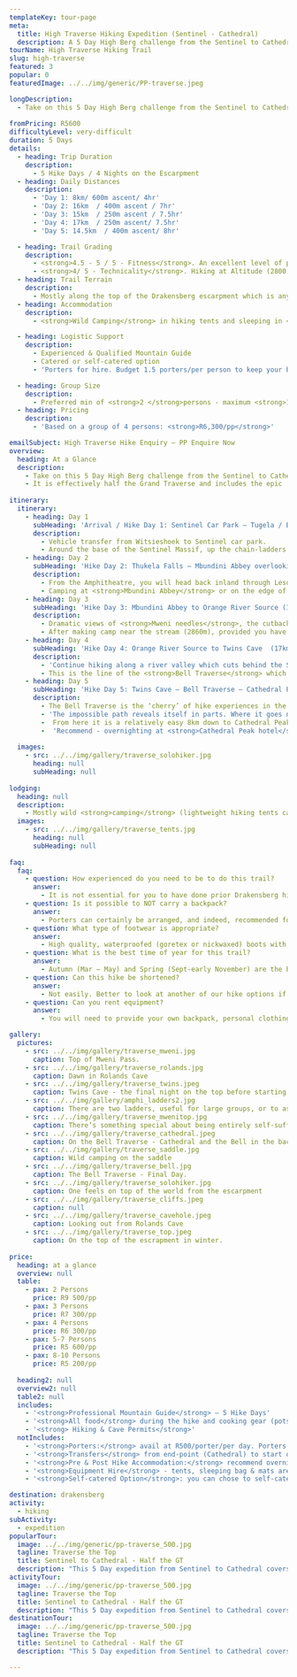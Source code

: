 ```yaml
---
templateKey: tour-page
meta:
  title: High Traverse Hiking Expedition (Sentinel - Cathedral)  
  description: A 5 Day High Berg challenge from the Sentinel to Cathedral via the famous Bell Traverse. Sleeping in tents and caves, this is an expedition-style trail. 
tourName: High Traverse Hiking Trail
slug: high-traverse
featured: 3
popular: 0
featuredImage: ../../img/generic/PP-traverse.jpeg

longDescription:
  - Take on this 5 Day High Berg challenge from the Sentinel to Cathedral Peak Hotel via the famous Bell Traverse. Sleeping in tents and caves, this is an adventurous expedition-style trail. A bucket-list hike, but should only be attempted by the fit.
  
fromPricing: R5600
difficultyLevel: very-difficult
duration: 5 Days
details:
  - heading: Trip Duration
    description:
      - 5 Hike Days / 4 Nights on the Escarpment
  - heading: Daily Distances
    description:
      - 'Day 1: 8km/ 600m ascent/ 4hr'  
      - 'Day 2: 16km  / 400m ascent / 7hr'
      - 'Day 3: 15km  / 250m ascent / 7.5hr'
      - 'Day 4: 17km  / 250m ascent/ 7.5hr'
      - 'Day 5: 14.5km  / 400m ascent/ 8hr'

  - heading: Trail Grading
    description:
      - <strong>4.5 - 5 / 5 - Fitness</strong>. An excellent level of physical fitness is required for this high berg hike
      - <strong>4/ 5 - Technicality</strong>. Hiking at Altitude (2800 – 3000m) with a backpack, even if porters are taken. Exposed sections and rugged in most parts.
  - heading: Trail Terrain
    description:
      - Mostly along the top of the Drakensberg escarpment which is anything but flat. Some long steep passes and descents. Pre-existing injuries will be felt over this terrain.
  - heading: Accommodation
    description:
      - <strong>Wild Camping</strong> in hiking tents and sleeping in <strong>caves</strong> or overhangs. 

  - heading: Logistic Support
    description:
      - Experienced & Qualified Mountain Guide 
      - Catered or self-catered option
      - 'Porters for hire. Budget 1.5 porters/per person to keep your backpack weight <10kg'

  - heading: Group Size
    description:
      - Preferred min of <strong>2 </strong>persons - maximum <strong>10</strong> per guide
  - heading: Pricing
    description:
      - 'Based on a group of 4 persons: <strong>R6,300/pp</strong>'

emailSubject: High Traverse Hike Enquiry – PP Enquire Now
overview:
  heading: At a Glance
  description:
    - Take on this 5 Day High Berg challenge from the Sentinel to Cathedral Peak Hotel via the famous Bell Traverse. Overnighting in tents and caves, this is a bucket-list hike for the fit and adventurous.
    - It is effectively half the Grand Traverse and includes the epic 'Bell Traverse' which the GT does not.  
    
itinerary:
  itinerary:
    - heading: Day 1
      subHeading: 'Arrival / Hike Day 1: Sentinel Car Park – Tugela / Bilanjil Falls (8km/ 600m ascent/ 4hr)'
      description:
        - Vehicle transfer from Witsieshoek to Sentinel car park.
        - Around the base of the Sentinel Massif, up the chain-ladders and summit the escarpment. Camping near the Thukela falls or 1km further at <strong>Bilanjil falls</strong> (2960m).
    - heading: Day 2
      subHeading: 'Hike Day 2: Thukela Falls – Mbundini Abbey overlooking Madonna & her worshippers (16km  / 400m ascent / 7hr)'
      description:
        - From the Amphitheatre, you will head back inland through Lesotho following the Kubeda river.
        - Camping at <strong>Mbundini Abbey</strong> or on the edge of <strong>Fangs Pass</strong>, the well-known feature of ‘Madonna and her Worshippers’ comes into view.
    - heading: Day 3
      subHeading: 'Hike Day 3: Mbundini Abbey to Orange River Source (15km  / min 250m ascent / 7.5hr)'
      description:
        - Dramatic views of <strong>Mweni needles</strong>, the cutback and Rockeries beyond.
        - After making camp near the stream (2860m), provided you have the stamina and the light is good, it’s worth walking out to either the top of Mnweni pass, or <strong>Rockeries Pass</strong> (both about 30mins from camp) for sundowner views.      
    - heading: Day 4
      subHeading: 'Hike Day 4: Orange River Source to Twins Cave  (17km  / 250m ascent/ 7.5hr)	'
      description:
        - 'Continue hiking along a river valley which cuts behind the Saddle peaks, until you can cut up to the escarpment edge which offers a superb view over the whole Cathedral Peak range: the Chessmen, the Inner and Outer Horns, the Bell and Cathedral Peak itself.'
        - This is the line of the <strong>Bell Traverse</strong> which you should expect to follow tomorrow, conditions and abilities permitting. 
    - heading: Day 5
      subHeading: 'Hike Day 5: Twins Cave – Bell Traverse – Cathedral Peak Hotel  (14.5km  / 400m ascent/ 8hr)'
      description:
        - The Bell Traverse is the ‘cherry’ of hike experiences in the Drakensberg. From the moment you leave Twins cave, a surprise awaits around every corner. 
        - 'The impossible path reveals itself in parts. Where it goes next, you cannot guess: around the Mitre, by the Chessmen, behind the Inner and outer Horns, around the Bell and then, before getting to the foot of the Cathedral Peak, the final big daunting challenge: Bugger’s gully.'
        -  From here it is a relatively easy 8km down to Cathedral Peak hotel, via Orange Peel Gap.
        -  'Recommend - overnighting at <strong>Cathedral Peak hotel</strong> this final night'      
  
  images:
    - src: ../../img/gallery/traverse_solohiker.jpg
      heading: null
      subHeading: null
    
lodging:
  heading: null
  description:
    - Mostly wild <strong>camping</strong> (lightweight hiking tents carried) close to a water source, and the opportunity to spend a night or two in a <strong>cave </strong>along the way. 
  images:
    - src: ../../img/gallery/traverse_tents.jpg
      heading: null
      subHeading: null
    
faq:
  faq:
    - question: How experienced do you need to be to do this trail?
      answer:
        - It is not essential for you to have done prior Drakensberg hikes of this nature, but we do recommend that you have previous experience in multi-day hikes over challenging terrain. A high level of fitness and endurance is necessary for this expedition.
    - question: Is it possible to NOT carry a backpack? 
      answer:
        - Porters can certainly be arranged, and indeed, recommended for almost everyone. However, porters also need to carry their own shelter and food. If you are looking to carry only a large daypack, no more than 10kgs in weight, than you should budget on approx. 1.5 porters/per person based on a group of 4 or more.  Vehicle luggage transfers are definitely NOT an option on this trail. 
    - question: What type of footwear is appropriate?
      answer:
        - High quality, waterproofed (goretex or nickwaxed) boots with good ankle support and rigid rubber sole, are necessary for this trail.
    - question: What is the best time of year for this trail?
      answer:
        - Autumn (Mar – May) and Spring (Sept-early November) are the best months for this trail. Winter months generally have the most stable weather, but it will regularly drop below O deg C overnight, and snow is more possible.  
    - question: Can this hike be shortened?
      answer:
        - Not easily. Better to look at another of our hike options if you looking for a long-weekender.
    - question: Can you rent equipment?
      answer:
        - You will need to provide your own backpack, personal clothing and headlight. 4-season high mountain tents, sleeping bags and mats can be rented.

gallery:
  pictures:
    - src: ../../img/gallery/traverse_mweni.jpg
      caption: Top of Mweni Pass.
    - src: ../../img/gallery/traverse_rolands.jpg
      caption: Dawn in Rolands Cave
    - src: ../../img/gallery/traverse_twins.jpeg
      caption: Twins Cave - the final night on the top before starting the Bell Traverse
    - src: ../../img/gallery/amphi_ladders2.jpg
      caption: There are two ladders, useful for large groups, or to ascend alongside your friend.
    - src: ../../img/gallery/traverse_mwenitop.jpg
      caption: There’s something special about being entirely self-sufficient.  
    - src: ../../img/gallery/traverse_cathedral.jpeg
      caption: On the Bell Traverse - Cathedral and the Bell in the background.     
    - src: ../../img/gallery/traverse_saddle.jpg
      caption: Wild camping on the saddle
    - src: ../../img/gallery/traverse_bell.jpg
      caption: The Bell Traverse - Final Day.  
    - src: ../../img/gallery/traverse_solohiker.jpg
      caption: One feels on top of the world from the escarpment
    - src: ../../img/gallery/traverse_cliffs.jpeg
      caption: null
    - src: ../../img/gallery/traverse_cavehole.jpeg
      caption: Looking out from Rolands Cave
    - src: ../../img/gallery/traverse_top.jpeg
      caption: On the top of the escrapment in winter.      
     
price:
  heading: at a glance
  overview: null
  table:
    - pax: 2 Persons
      price: R9 500/pp
    - pax: 3 Persons
      price: R7 300/pp
    - pax: 4 Persons
      price: R6 300/pp
    - pax: 5-7 Persons
      price: R5 600/pp
    - pax: 8-10 Persons
      price: R5 200/pp
    
  heading2: null
  overview2: null
  table2: null
  includes:
    - '<strong>Professional Mountain Guide</strong> – 5 Hike Days'
    - '<strong>All food</strong> during the hike and cooking gear (pots, stove, fuel, etc)'
    - '<strong>	Hiking & Cave Permits</strong>'
  notIncludes: 
    - '<strong>Porters:</strong> avail at R500/porter/per day. Porters can carry 11kg on top of their own gear. Porters are self-sufficient. If you wish to keep your backpack to a 40L (large daypack) and less than 10kgs, you should budget 1.5 porters/per person.'
    - '<strong>Transfers</strong> from end-point (Cathedral) to start of hike (Sentinel Car Park) - budget around R3500 for a group transfer in a Quantum vehicle.'
    - '<strong>Pre & Post Hike Accommodation:</strong> recommend overnighting at Witsies Lodge (approx R1100/pp/sharing B&B) & Cathedral Peak hotel at the end (approx R1800/pp - FB)'
    - '<strong>Equipment Hire</strong> - tents, sleeping bag & mats are available for hire'
    - '<strong>Self-catered Option</strong>: you can chose to self-cater (& if you have dietary constraints) - deduct R1500/pp off the pp/price.'

destination: drakensberg
activity:
  - hiking
subActivity:
  - expedition
popularTour:
  image: ../../img/generic/pp-traverse_500.jpg
  tagline: Traverse the Top
  title: Sentinel to Cathedral - Half the GT 
  description: "This 5 Day expedition from Sentinel to Cathedral covers half the Grand Traverse (GT), and is a bucket-list trail for the strong hiker. Guided by a professional and camping wild in tents and caves. The Bell Traverse from Twins to Buggers is arguably the climax of High Berg trails."
activityTour:
  image: ../../img/generic/pp-traverse_500.jpg
  tagline: Traverse the Top
  title: Sentinel to Cathedral - Half the GT 
  description: "This 5 Day expedition from Sentinel to Cathedral covers half the Grand Traverse (GT), and is a bucket-list trail for the strong hiker. Guided by a professional and camping wild in tents and caves. The Bell Traverse from Twins to Buggers is arguably the climax of High Berg trails."
destinationTour:
  image: ../../img/generic/pp-traverse_500.jpg
  tagline: Traverse the Top
  title: Sentinel to Cathedral - Half the GT 
  description: "This 5 Day expedition from Sentinel to Cathedral covers half the Grand Traverse (GT), and is a bucket-list trail for the strong hiker. Guided by a professional and camping wild in tents and caves. The Bell Traverse from Twins to Buggers is arguably the climax of High Berg trails."

---
```


